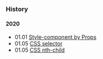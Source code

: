 ### History

#### 2020
- 01.01 [Style-component by Props](https://eomtttttt-develop.tistory.com/211)
- 01.05 [CSS selector](https://eomtttttt-develop.tistory.com/212)
- 01.05 [CSS nth-child](https://eomtttttt-develop.tistory.com/213)

